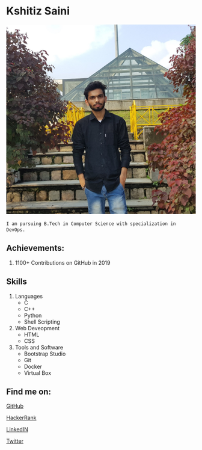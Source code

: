 # Kshitiz Saini

![Image](Kshitiz.jpg) 

```
I am pursuing B.Tech in Computer Science with specialization in DevOps.
```

## Achievements:

1. 1100+ Contributions on GitHub in 2019


## Skills

1. Languages
    * C
    * C++
    * Python
    * Shell Scripting
2. Web Deveopment
    * HTML
    * CSS
3. Tools and Software
    * Bootstrap Studio
    * Git
    * Docker
    * Virtual Box
    

## Find me on:

[GitHub](https://github.com/kshitizsaini113)

[HackerRank](https://www.hackerrank.com/kshitizsaini_rtk)

[LinkedIN](https://www.linkedin.com/in/kshitiz-saini-6095aa168)

[Twitter](https://twitter.com/kshitizsaini113)

